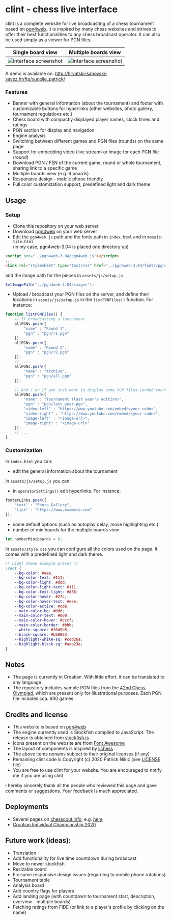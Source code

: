 # clint - chess live interface
clint is a complete website for live broadcasting of a chess tournament based on [pgn4web][2]. It is inspired by many chess websites and strives to offer their best functionalities to any chess broadcast operator. It can also be used simply as a viewer for PGN files.

Single board view | Multiple boards view
:---:|:---:
![interface screenshot][1a] | ![interface screenshot][1b]

A demo is available on: http://hrvatski-sahovski-savez.hr/ftp/sucelje_patrick/

### Features
* Banner with general information (about the tournament) and footer with customizable buttons for hyperlinks (other websites, photo gallery, tournament regulations etc.) 
* Chess board with compactly displayed player names, clock times and ratings
* PGN section for display and navigation
* Engine analysis
* Switching between different games and PGN files (rounds) on the same page
* Support for embedding video (live stream) or image for each PGN file (round)
* Download PGN / FEN of the current game, round or whole tournament, sharing link to a specific game
* Multiple boards view (e.g. 6 boards)
* Responsive design - mobile phone friendly
* Full color customization support, predefined light and dark theme

## Usage
### Setup
* Clone this repository on your web server
* Download [pgn4web][2] on your web server
* Edit the `pgn4web.js` path and the fonts path in `index.html` and in `mosaic-tile.html`  
(in my case, pgn4web-3.04 is placed one directory up)
```html
<script src="../pgn4web-3.04/pgn4web.js"></script>
...
<link rel="stylesheet" type="text/css" href="../pgn4web-3.04/fonts/pgn4web-font-ChessSansUsual.css">
```
and the image path for the pieces in `assets/js/setup.js`
```javascript
SetImagePath("../pgn4web-3.04/images");
```

* Upload / broadcast your PGN files on the server, and define their locations in `assets/js/setup.js` in the `listPGNFiles()` function. For instance:
```javascript
function listPGNFiles() {
    // If broadcasting a tournament
    allPGNs.push({
        "name" : "Round 1",
        "pgn" : "pgn/r1.pgn"
    });
    allPGNs.push({
        "name" : "Round 2",
        "pgn" : "pgn/r2.pgn"
    });
    // ...
    allPGNs.push({
        "name" : "Archive",
        "pgn" : "pgn/all.pgn"
    });

    // And / or if you just want to display some PGN files (ended tournaments)
    allPGNs.push({
        "name" : "Tournament (last year's edition)",
        "pgn" : "pgn/last_year.pgn",
        "video-left" : "https://www.youtube.com/embed/<your-code>",
        "video-right" : "https://www.youtube.com/embed/<your-code>",
        "image-left" : "<image-url>",
        "image-right" : "<image-url>"
    });
    // ...
}
```
### Customization
In `index.html` you can:
* edit the general information about the tournament

In `assets/js/setup.js` you can:
* in `operatorSettings()` edit hyperlinks. For instance:
```javascript
footerLinks.push({
    "text" : "Photo Gallery",
    "link" : "https://www.example.com"
});
``` 
* some default options (such as autoplay delay, move highlighting etc.)
* number of miniboards for the multiple boards view
```javascript
let numberMiniboards = 6;
```

In `assets/style.css` you can configure all the colors used on the page. It comes with a predefined light and dark theme.
```css
/* Light theme example preset */
:root {
    --bg-color: #eee;
    --bg-color-text: #111;
    --bg-color-light: #ddd;
    --bg-color-light-text: #111;
    --bg-color-text-light: #888;
    --bg-color-hover: #27c;
    --bg-color-hover-text: #eee;
    --bg-color-active: #cde;
    --main-color-bg: #ddd;
    --main-color-text: #000;
    --main-color-hover: #cccf;
    --main-color-border: #bbb;
    --white-square: #f0d9b5;
    --black-square: #b58863;
    --highlight-white-sq: #cdd26a;
    --highlight-black-sq: #aaa23a;
}
```

## Notes
* The page is currently in Croatian. With little effort, it can be translated to any language
* The repository includes sample PGN files from the [42nd Chess Olympiad][4], which are present only for illustrational purposes. Each PGN file includes cca. 600 games

## Credits and license
* This website is based on [pgn4web][2]
* The engine currently used is Stockfish compiled to JavaScript. The release is obtained from [stockfish.js][3]
* Icons present on the website are from [Font Awesome][5]
* The layout of components is inspired by [lichess][10]
* The above items remains subject to their original licenses (if any)
* Remaining clint code is Copyright (c) 2020 Patrick Nikić (see [LICENSE][7] file)
* You are free to use clint for your website. You are encouraged to notify me if you are using clint

I hereby sincerely thank all the people who reviewed this page and gave comments or suggestions. Your feedback is much appreciated.  

## Deployments
* Several pages on [chesscout.info][11], e.g. [here][12]
* [Croatian Individual Championship 2020][13]

## Future work (ideas):
* Translation
* Add functionality for live time countdown during broadcast
* Move to newer stockfish
* Resizable board
* Fix some responsive design issues (regarding to mobile phone rotations)
* Tournament table
* Analysis board
* Add country flags for players
* Add landing page (with countdown to tournament start, description, overview - multiple boards)
* Fetching ratings from FIDE (or link to a player's profile by clicking on the name)

[1a]: https://i.imgur.com/m1r2dgu.png
[1b]: https://i.imgur.com/anwWrzE.png
[2]: http://pgn4web.casaschi.net/
[3]: https://github.com/niklasf/stockfish.js
[4]: https://en.wikipedia.org/wiki/42nd_Chess_Olympiad
[5]: https://fontawesome.com/
[7]: https://github.com/pnikic/clint/blob/master/LICENSE
[10]: https://lichess.org/
[11]: https://www.chessscout.info/
[12]: https://www.chessscout.info/ftp/premijer-liga-BiH/
[13]: https://hrvatski-sahovski-savez.hr/ftp/CroCh2020/

